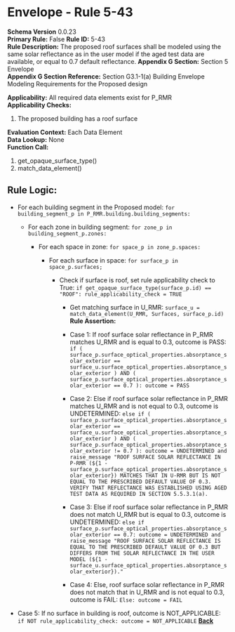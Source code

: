 # Envelope - Rule 5-43  
**Schema Version** 0.0.23  
**Primary Rule:** False
**Rule ID:** 5-43  
**Rule Description:** The  proposed roof surfaces shall be modeled using the same solar reflectance as in the user model if the aged test data are available, or equal to 0.7 default reflectance.
**Appendix G Section:** Section 5 Envelope  
**Appendix G Section Reference:** Section G3.1-1(a) Building Envelope Modeling Requirements for the Proposed design  

**Applicability:** All required data elements exist for P_RMR  
**Applicability Checks:** 
  1. The proposed building has a roof surface

**Evaluation Context:** Each Data Element  
**Data Lookup:** None  
**Function Call:**  

  1. get_opaque_surface_type()
  2. match_data_element()

## Rule Logic:

- For each building segment in the Proposed model: ```for building_segment_p in P_RMR.building.building_segments:```

  - For each zone in building segment: ```for zone_p in building_segment_p.zones:```
    
    - For each space in zone: ```for space_p in zone_p.spaces:``` 

      - For each surface in space: ```for surface_p in space_p.surfaces;```

        - Check if surface is roof, set rule applicability check to True: ```if get_opaque_surface_type(surface_p.id) == "ROOF": rule_applicability_check = TRUE```
  
          - Get matching surface in U_RMR: ```surface_u = match_data_element(U_RMR, Surfaces, surface_p.id)```
          **Rule Assertion:**

          - Case 1: If roof surface solar reflectance in P_RMR matches U_RMR and is equal to 0.3, outcome is PASS: ```if ( surface_p.surface_optical_properties.absorptance_solar_exterior == surface_u.surface_optical_properties.absorptance_solar_exterior ) AND ( surface_p.surface_optical_properties.absorptance_solar_exterior == 0.7 ):
            outcome = PASS```

          - Case 2: Else if roof surface solar reflectance in P_RMR matches U_RMR and is not equal to 0.3, outcome is UNDETERMINED: ```else if ( surface_p.surface_optical_properties.absorptance_solar_exterior == surface_u.surface_optical_properties.absorptance_solar_exterior ) AND ( surface_p.surface_optical_properties.absorptance_solar_exterior != 0.7 ):
            outcome = UNDETERMINED and raise_message "ROOF SURFACE SOLAR REFLECTANCE IN P-RMR (${1 - surface_p.surface_optical_properties.absorptance_solar_exterior}) MATCHES THAT IN U-RMR BUT IS NOT EQUAL TO THE PRESCRIBED DEFAULT VALUE OF 0.3. VERIFY THAT REFLECTANCE WAS ESTABLISHED USING AGED TEST DATA AS REQUIRED IN SECTION 5.5.3.1(a).```

          - Case 3: Else if roof surface solar reflectance in P_RMR does not match U_RMR but is equal to 0.3, outcome is UNDETERMINED: ```else if surface_p.surface_optical_properties.absorptance_solar_exterior == 0.7:
            outcome = UNDETERMINED and raise_message "ROOF SURFACE SOLAR REFLECTANCE IS EQUAL TO THE PRESCRIBED DEFAULT VALUE OF 0.3 BUT DIFFERS FROM THE SOLAR REFLECTANCE IN THE USER MODEL (${1 - surface_u.surface_optical_properties.absorptance_solar_exterior})."```

          - Case 4: Else, roof surface solar reflectance in P_RMR does not match that in U_RMR and is not equal to 0.3, outcome is FAIL: ```Else: outcome = FAIL```

- Case 5: If no surface in building is roof, outcome is NOT_APPLICABLE: ```if NOT rule_applicability_check: outcome = NOT_APPLICABLE```
**[Back](../_toc.md)**
